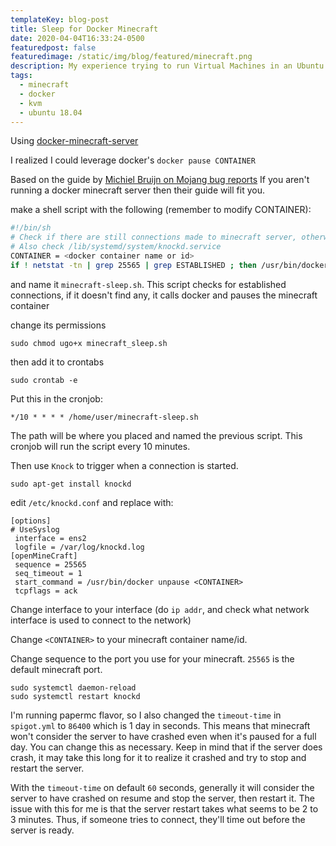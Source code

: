 ```yaml
---
templateKey: blog-post
title: Sleep for Docker Minecraft
date: 2020-04-04T16:33:24-0500
featuredpost: false
featuredimage: /static/img/blog/featured/minecraft.png
description: My experience trying to run Virtual Machines in an Ubuntu 18.04 host with Docker.
tags:
  - minecraft
  - docker
  - kvm
  - ubuntu 18.04
---
```

Using [docker-minecraft-server](https://github.com/itzg/docker-minecraft-server)

I realized I could leverage docker's `docker pause CONTAINER`

Based on the guide by [Michiel Bruijn on Mojang bug reports](https://bugs.mojang.com/browse/MC-149018?focusedCommentId=593606&page=com.atlassian.jira.plugin.system.issuetabpanels%3Acomment-tabpanel#comment-593606) If you aren't running a docker minecraft server then their guide will fit you.

make a shell script with the following (remember to modify CONTAINER):

```bash
#!/bin/sh
# Check if there are still connections made to minecraft server, otherwise PAUSE the process so that it won't take any CPU anymore.
# Also check /lib/systemd/system/knockd.service
CONTAINER = <docker container name or id>
if ! netstat -tn | grep 25565 | grep ESTABLISHED ; then /usr/bin/docker pause $CONTAINER ; fi
```

and name it `minecraft-sleep.sh`. This script checks for established connections, if it doesn't find any, it calls docker and pauses the minecraft container

change its permissions

```bash{promptUser: user}
sudo chmod ugo+x minecraft_sleep.sh
```
then add it to crontabs

```bash{promptUser: user}
sudo crontab -e
```

Put this in the cronjob:

```properties
*/10 * * * * /home/user/minecraft-sleep.sh
```

The path will be where you placed and named the previous script. This cronjob will run the script every 10 minutes.

Then use `Knock` to trigger when a connection is started.

```bash{promptUser: user}
sudo apt-get install knockd
```

edit `/etc/knockd.conf` and replace with:

```properties
[options]
# UseSyslog
 interface = ens2
 logfile = /var/log/knockd.log
[openMineCraft]
 sequence = 25565
 seq_timeout = 1
 start_command = /usr/bin/docker unpause <CONTAINER>
 tcpflags = ack
```

Change interface to your interface (do `ip addr`, and check what network interface is used to connect to the network)

Change `<CONTAINER>` to your minecraft container name/id.

Change sequence to the port you use for your minecraft. `25565` is the default minecraft port.

```bash{promptUser: user}
sudo systemctl daemon-reload
sudo systemctl restart knockd
```

I'm running papermc flavor, so I also changed the `timeout-time` in `spigot.yml` to `86400` which is 1 day in seconds. This means that minecraft won't consider the server to have crashed even when it's paused for a full day. You can change this as necessary. Keep in mind that if the server does crash, it may take this long for it to realize it crashed and try to stop and restart the server.

With the `timeout-time` on default `60` seconds, generally it will consider the server to have crashed on resume and stop the server, then restart it. The issue with this for me is that the server restart takes what seems to be 2 to 3 minutes. Thus, if someone tries to connect, they'll time out before the server is ready.

